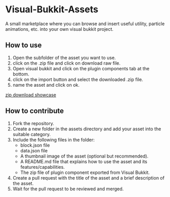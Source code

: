 # Visual-Bukkit-Assets
A small marketplace where you can browse and insert useful utility, particle animations, etc. into your own visual bukkit project.

## How to use
1. Open the subfolder of the asset you want to use.
2. click on the .zip file and click on download raw file.
3. Open visual bukkit and click on the plugin components tab at the bottom.
4. click on the import button and select the downloaded .zip file.
5. name the asset and click on ok.

[zip download showcase](https://github.com/Reaper-1709/Visual-Bukkit-Assets/blob/main/download_zip.png?raw=true)

## How to contribute
1. Fork the repository.
2. Create a new folder in the assets directory and add your asset into the suitable category.
3. Include the following files in the folder:
   - block.json file
   - data.json file
   - A thumbnail image of the asset (optional but recommended).
   - A README.md file that explains how to use the asset and its features/capabilities.
   - The zip file of plugin component exported from Visual Bukkit.
4. Create a pull request with the title of the asset and a brief description of the asset.
5. Wait for the pull request to be reviewed and merged.